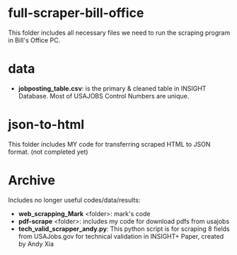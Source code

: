 # full-scraper-bill-office
This folder includes all necessary files we need to run the scraping program in Bill's Office PC. 

# data
- **jobposting_table.csv**: is the primary & cleaned table in INSIGHT Database. Most of USAJOBS Control Numbers are unique. 

# json-to-html
This folder includes MY code for transferring scraped HTML to JSON format. (not completed yet)


# Archive
Includes no longer useful codes/data/results:
- **web_scrapping_Mark** \<folder>: mark's code
- **pdf-scrape** \<folder>: includes my code for download pdfs from usajobs
- **tech_valid_scrapper_andy.py**: This python script is for scraping 8 fields from USAJobs.gov for technical validation in INSIGHT+ Paper, created by Andy Xia


